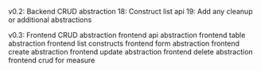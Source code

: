 
v0.2: Backend CRUD abstraction
18: Construct list api
19: Add any cleanup or additional abstractions

v0.3: Frontend CRUD abstraction
frontend api abstraction
frontend table abstraction
frontend list constructs
frontend form abstraction
frontend create abstraction
frontend update abstraction
frontend delete abstraction
frontend crud for measure

